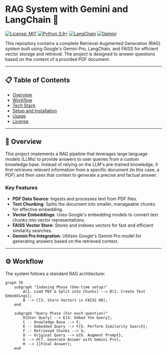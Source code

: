 # RAG System with Gemini and LangChain 🧠

[![License: MIT](https://img.shields.io/badge/License-MIT-yellow.svg)](https://opensource.org/licenses/MIT)
[![Python 3.9+](https://img.shields.io/badge/python-3.9+-blue.svg)](https://www.python.org/downloads/release/python-390/)
[![LangChain](https://img.shields.io/badge/LangChain-b033d6?logo=langchain)](https://www.langchain.com/)
[![Gemini](https://img.shields.io/badge/Gemini-8e75b7?logo=google&logoColor=white)](https://ai.google.dev/models/gemini)

This repository contains a complete Retrieval-Augmented Generation (RAG) system built using Google's Gemini Pro, LangChain, and FAISS for efficient vector storage and retrieval. The project is designed to answer questions based on the content of a provided PDF document.

---

## 📋 Table of Contents
* [Overview](#-overview)
* [Workflow](#-workflow)
* [Tech Stack](#-tech-stack)
* [Setup and Installation](#-setup-and-installation)
* [Usage](#-usage)
* [License](#-license)

---

## 📝 Overview

This project implements a RAG pipeline that leverages large language models (LLMs) to provide answers to user queries from a custom knowledge base. Instead of relying on the LLM's pre-trained knowledge, it first retrieves relevant information from a specific document (in this case, a PDF) and then uses that context to generate a precise and factual answer.

### Key Features
- **PDF Data Source**: Ingests and processes text from PDF files.
- **Text Chunking**: Splits the document into smaller, manageable chunks for effective embedding.
- **Vector Embeddings**: Uses Google's embedding models to convert text chunks into vector representations.
- **FAISS Vector Store**: Stores and indexes vectors for fast and efficient similarity searches.
- **Gemini Pro Integration**: Utilizes Google's Gemini Pro model for generating answers based on the retrieved context.

---

## ⚙️ Workflow

The system follows a standard RAG architecture:

```mermaid
graph TD
    subgraph "Indexing Phase (One-time setup)"
        A[1. Load PDF & Split into Chunks] --> B[2. Create Text Embeddings];
        B --> C[3. Store Vectors in FAISS DB];
    end

    subgraph "Query Phase (For each question)"
        D[User Query] --> E[4. Embed the Query];
        C -- Knowledge Base --> F;
        E -- Embedded Query --> F{5. Perform Similarity Search};
        F -- Retrieved Chunks --> G;
        D -- Original Query --> G{6. Augment Prompt};
        G --> H[7. Generate Answer with Gemini Pro];
        H --> I[Final Answer];
    end
